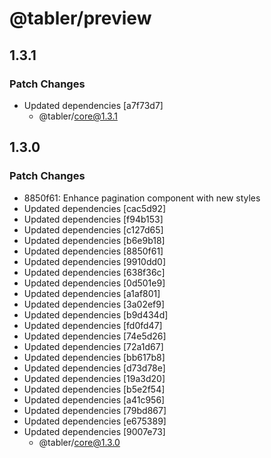 # @tabler/preview

## 1.3.1

### Patch Changes

- Updated dependencies [a7f73d7]
  - @tabler/core@1.3.1

## 1.3.0

### Patch Changes

- 8850f61: Enhance pagination component with new styles
- Updated dependencies [cac5d92]
- Updated dependencies [f94b153]
- Updated dependencies [c127d65]
- Updated dependencies [b6e9b18]
- Updated dependencies [8850f61]
- Updated dependencies [9910dd0]
- Updated dependencies [638f36c]
- Updated dependencies [0d501e9]
- Updated dependencies [a1af801]
- Updated dependencies [3a02ef9]
- Updated dependencies [b9d434d]
- Updated dependencies [fd0fd47]
- Updated dependencies [74e5d26]
- Updated dependencies [72a1d67]
- Updated dependencies [bb617b8]
- Updated dependencies [d73d78e]
- Updated dependencies [19a3d20]
- Updated dependencies [b5e2f54]
- Updated dependencies [a41c956]
- Updated dependencies [79bd867]
- Updated dependencies [e675389]
- Updated dependencies [9007e73]
  - @tabler/core@1.3.0
